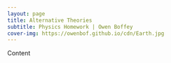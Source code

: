 ```yaml
---
layout: page
title: Alternative Theories
subtitle: Physics Homework | Owen Boffey
cover-img: https://owenbof.github.io/cdn/Earth.jpg
---
```


Content

